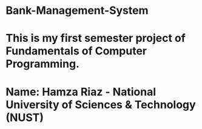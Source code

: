 # Bank-Management-System
# This is my first semester project of Fundamentals of Computer Programming. 
# Name: Hamza Riaz - National University of Sciences & Technology (NUST)
